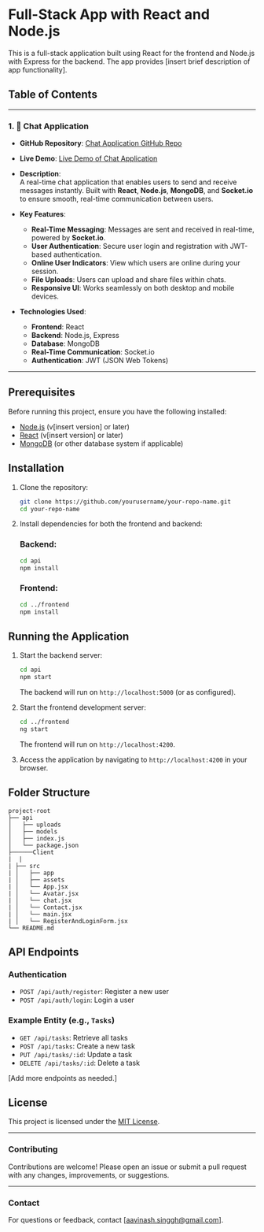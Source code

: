 # Full-Stack App with React and Node.js

This is a full-stack application built using React for the frontend and Node.js with Express for the backend. The app provides [insert brief description of app functionality].

## Table of Contents



---


### <a id="chatapp"></a> 1. **💬 Chat Application**
- **GitHub Repository**: [Chat Application GitHub Repo](https://github.com/Avinash-Singh1/Chat-Application)

- **Live Demo**: [Live Demo of Chat Application](https://avinash-chat-application.netlify.app/)
- **Description**:  
A real-time chat application that enables users to send and receive messages instantly. Built with **React**, **Node.js**, **MongoDB**, and **Socket.io** to ensure smooth, real-time communication between users.
  
- **Key Features**:
   - **Real-Time Messaging**: Messages are sent and received in real-time, powered by **Socket.io**.
   - **User Authentication**: Secure user login and registration with JWT-based authentication.
   - **Online User Indicators**: View which users are online during your session.
   - **File Uploads**: Users can upload and share files within chats.
   - **Responsive UI**: Works seamlessly on both desktop and mobile devices.
  
- **Technologies Used**:
   - **Frontend**: React
   - **Backend**: Node.js, Express
   - **Database**: MongoDB
   - **Real-Time Communication**: Socket.io
   - **Authentication**: JWT (JSON Web Tokens)
---

## Prerequisites

Before running this project, ensure you have the following installed:

- [Node.js](https://nodejs.org/) (v[insert version] or later)
- [React](https://react.dev/) (v[insert version] or later)
- [MongoDB](https://www.mongodb.com/) (or other database system if applicable)

## Installation

1. Clone the repository:
   ```bash
   git clone https://github.com/yourusername/your-repo-name.git
   cd your-repo-name
   ```

2. Install dependencies for both the frontend and backend:

   ### Backend:
   ```bash
   cd api
   npm install
   ```

   ### Frontend:
   ```bash
   cd ../frontend
   npm install
   ```

## Running the Application

1. Start the backend server:
   ```bash
   cd api
   npm start
   ```
   The backend will run on `http://localhost:5000` (or as configured).

2. Start the frontend development server:
   ```bash
   cd ../frontend
   ng start
   ```
   The frontend will run on `http://localhost:4200`.

3. Access the application by navigating to `http://localhost:4200` in your browser.

## Folder Structure

```
project-root
├── api
│   ├── uploads
│   ├── models
│   ├── index.js
│   └── package.json
├──────Client
|  |
| ├── src
| │   ├── app
| │   ├── assets
| │   └── App.jsx
| │   └── Avatar.jsx
| │   └── chat.jsx
| │   └── Contact.jsx
| │   └── main.jsx
| │   └── RegisterAndLoginForm.jsx
└── README.md
```

## API Endpoints

### Authentication
- `POST /api/auth/register`: Register a new user
- `POST /api/auth/login`: Login a user

### Example Entity (e.g., `Tasks`)
- `GET /api/tasks`: Retrieve all tasks
- `POST /api/tasks`: Create a new task
- `PUT /api/tasks/:id`: Update a task
- `DELETE /api/tasks/:id`: Delete a task

[Add more endpoints as needed.]


## License

This project is licensed under the [MIT License](LICENSE).

---

### Contributing

Contributions are welcome! Please open an issue or submit a pull request with any changes, improvements, or suggestions.

---

### Contact

For questions or feedback, contact [aavinash.singgh@gmail.com].
